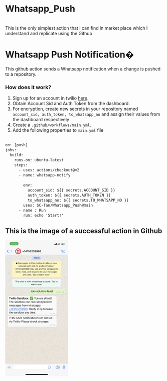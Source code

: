 # Whatsapp_Push

<br>
This is the only simplest action that I can find in market place which I understand and replicate using the Github<br>

<h1 align="Left">Whatsapp Push Notification�</h1>

This github action sends a Whatsapp notification when a change is pushed to a repository.

### How does it work?
1. Sign up for an account in twilio [here](https://www.twilio.com/).  
2. Obtain Account Sid and Auth Token from the dashboard.
3. For encryption, create new secrets in your repository named ```account_sid, auth_token, to_whatsapp_no``` 
and assign their values from the dashboard respectively 
4. Create a ```.github/workflows/main.yml```.  
5. Add the following properties to ```main.yml``` file   

```name: When any change is made in the master branch, a message is sent to the Whatsapp. (see image on whatsapp below)

on: [push]
jobs:
  build:
    runs-on: ubuntu-latest
    steps:
      - uses: actions/checkout@v2
      - name: whatsapp-notify
   
        env:
          account_sid: ${{ secrets.ACCOUNT_SID }}
          auth_token: ${{ secrets.AUTH_TOKEN }}
          to_whatsapp_no: ${{ secrets.TO_WHATSAPP_NO }}
        uses: SC-Tan/Whatsapp_Push@main
      - name : Run
        run: echo 'Start!'
```

## This is the image of a successful action in Github

<img src="Apps Photo.png" width="200">


